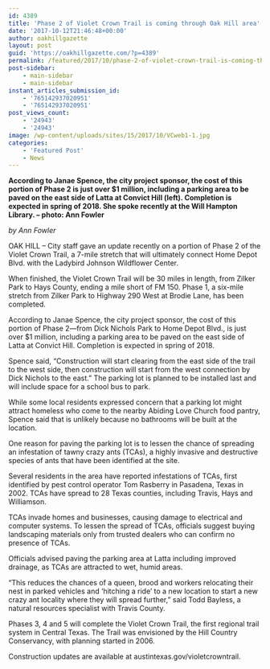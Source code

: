```yaml
---
id: 4389
title: 'Phase 2 of Violet Crown Trail is coming through Oak Hill area'
date: '2017-10-12T21:46:48+00:00'
author: oakhillgazette
layout: post
guid: 'https://oakhillgazette.com/?p=4389'
permalink: /featured/2017/10/phase-2-of-violet-crown-trail-is-coming-through-oak-hill-area/
post-sidebar:
    - main-sidebar
    - main-sidebar
instant_articles_submission_id:
    - '765142937020951'
    - '765142937020951'
post_views_count:
    - '24943'
    - '24943'
image: /wp-content/uploads/sites/15/2017/10/VCweb1-1.jpg
categories:
    - 'Featured Post'
    - News
---
```


 **According to Janae Spence, the city project sponsor, the cost of this portion of Phase 2 is just over $1 million, including a parking area to be paved on the east side of Latta at Convict Hill (left). Completion is expected in spring of 2018. She spoke recently at the Will Hampton Library. – photo: Ann Fowler**

*by Ann Fowler*

OAK HILL – City staff gave an update recently on a portion of Phase 2 of the Violet Crown Trail, a 7-mile stretch that will ultimately connect Home Depot Blvd. with the Ladybird Johnson Wildflower Center.

When finished, the Violet Crown Trail will be 30 miles in length, from Zilker Park to Hays County, ending a mile short of FM 150. Phase 1, a six-mile stretch from Zilker Park to Highway 290 West at Brodie Lane, has been completed.

According to Janae Spence, the city project sponsor, the cost of this portion of Phase 2—from Dick Nichols Park to Home Depot Blvd., is just over $1 million, including a parking area to be paved on the east side of Latta at Convict Hill. Completion is expected in spring of 2018.

Spence said, “Construction will start clearing from the east side of the trail to the west side, then construction will start from the west connection by Dick Nichols to the east.” The parking lot is planned to be installed last and will include space for a school bus to park.

While some local residents expressed concern that a parking lot might attract homeless who come to the nearby Abiding Love Church food pantry, Spence said that is unlikely because no bathrooms will be built at the location.

One reason for paving the parking lot is to lessen the chance of spreading an infestation of tawny crazy ants (TCAs), a highly invasive and destructive species of ants that have been identified at the site.

Several residents in the area have reported infestations of TCAs, first identified by pest control operator Tom Rasberry in Pasadena, Texas in 2002. TCAs have spread to 28 Texas counties, including Travis, Hays and Williamson.

TCAs invade homes and businesses, causing damage to electrical and computer systems. To lessen the spread of TCAs, officials suggest buying landscaping materials only from trusted dealers who can confirm no presence of TCAs.

Officials advised paving the parking area at Latta including improved drainage, as TCAs are attracted to wet, humid areas.

“This reduces the chances of a queen, brood and workers relocating their nest in parked vehicles and ‘hitching a ride’ to a new location to start a new crazy ant locality where they will spread further,” said Todd Bayless, a natural resources specialist with Travis County.

Phases 3, 4 and 5 will complete the Violet Crown Trail, the first regional trail system in Central Texas. The Trail was envisioned by the Hill Country Conservancy, with planning started in 2006.

Construction updates are available at austintexas.gov/violetcrowntrail.